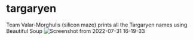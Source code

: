 # targaryen
Team Valar-Morghulis (silicon maze)
prints all the Targaryen names using Beautiful Soup
![Screenshot from 2022-07-31 16-19-33](https://user-images.githubusercontent.com/58885049/182022659-23d91e02-5025-4c06-bba7-beb41a0988af.png)
